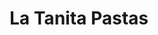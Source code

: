 ---
title: "La Tanita Pastas"
url: /cipolletti/la-tanita-pastas-avenida-augusto-celestino-mengelle/
shop: Pasta
---